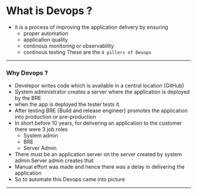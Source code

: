 # What is Devops ?
* it is a  process of improving the application delivery by ensuring 
    * proper automation
    * application quality
    * continous monitoring or observability
    * continous testing
These are the ```4 pillers of Devops```

---
### Why Devops ?

* Develepor writes code which is available in a central location (GitHub) 
* System administrator creates a server where the application is deployed by the BRE
* when the app is deployed the tester tests it.
* After testing BRE {Build and release engineer} promotes the application into production or pre-production
* In short before 10 years, for delivering an application to the  customer there were 3 job roles
    * System admin
    * BRE
    * Server Admin
* There must be an application server on the server created by system admin.Server admin creates that
* Manual effort was made and hence there was a delay in delivering the application
* So to automate this Devops came into picture
---
